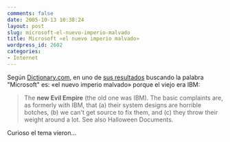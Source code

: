 ```yaml
---
comments: false
date: 2005-10-13 10:38:24
layout: post
slug: microsoft-el-nuevo-imperio-malvado
title: Microsoft «el nuevo imperio malvado»
wordpress_id: 2602
categories:
- Internet
---
```


Según [Dictionary.com](http://www.dictionary.com), en uno de [sus resultados](http://dictionary.reference.com/search?q=Microsoft) buscando la palabra "Microsoft" es: «el nuevo imperio malvado» porque el viejo era IBM:





> The **new Evil Empire** (the old one was IBM). The basic complaints are, as formerly with IBM, that (a) their system designs are horrible botches, (b) we can't get source to fix them, and (c) they throw their weight around a lot. See also Halloween Documents.





Curioso el tema vieron...
